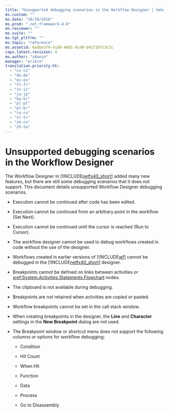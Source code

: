 ```yaml
---
title: "Unsupported debugging scenarios in the Workflow Designer | hehe"
ms.custom: ""
ms.date: "10/19/2016"
ms.prod: ".net-framework-4.6"
ms.reviewer: ""
ms.suite: ""
ms.tgt_pltfrm: ""
ms.topic: "reference"
ms.assetid: 6adbe379-41d0-4681-9cd0-b91f187c3c2c
caps.latest.revision: 4
ms.author: "sdanie"
manager: "erikre"
translation.priority.ht: 
  - "cs-cz"
  - "de-de"
  - "es-es"
  - "fr-fr"
  - "it-it"
  - "ja-jp"
  - "ko-kr"
  - "pl-pl"
  - "pt-br"
  - "ru-ru"
  - "tr-tr"
  - "zh-cn"
  - "zh-tw"
---
```

# Unsupported debugging scenarios in the Workflow Designer
The Workflow Designer in [!INCLUDE[netfx40_short](../workflow-designer/includes/netfx40_short_md.md)] added many new features, but there are still some debugging scenarios that it does not support. This document details unsupported Workflow Designer debugging scenarios.  
  
-   Execution cannot be continued after code has been edited.  
  
-   Execution cannot be continued from an arbitrary point in the workflow (Set Next).  
  
-   Execution cannot be continued until the cursor is reached (Run to Cursor).  
  
-   The workflow designer cannot be used to debug workflows created in code without the use of the designer.  
  
-   Workflows created in earlier versions of [!INCLUDE[wf](../workflow-designer/includes/wf_md.md)] cannot be debugged in the [!INCLUDE[netfx40_short](../workflow-designer/includes/netfx40_short_md.md)] designer.  
  
-   Breakpoints cannot be defined on links between activities or <xref:System.Activities.Statements.Flowchart> nodes.  
  
-   The clipboard is not available during debugging.  
  
-   Breakpoints are not retained when activities are copied or pasted.  
  
-   Workflow breakpoints cannot be set in the call stack window.  
  
-   When creating breakpoints in the designer, the **Line** and **Character** settings in the **New Breakpoint** dialog are not used.  
  
-   The Breakpoint window or shortcut menu does not support the following columns or options for workflow debugging:  
  
    -   Condition  
  
    -   Hit Count  
  
    -   When Hit  
  
    -   Function  
  
    -   Data  
  
    -   Process  
  
    -   Go to Disassembly